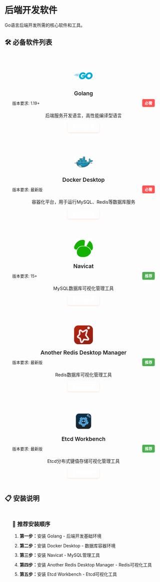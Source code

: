 # 后端开发软件

Go语言后端开发所需的核心软件和工具。

## 🛠️ 必备软件列表

<div class="software-grid">
  <div class="software-item">
    <div class="software-icon">
      <img src="/logos/golang.png" alt="Golang Logo" />
    </div>
    <h3>Golang</h3>
    <div class="software-info">
      <span class="version">版本要求: 1.19+</span>
      <span class="status required">必需</span>
    </div>
    <p>后端服务开发语言，高性能编译型语言</p>
    <a href="./backend/golang" class="install-link">📖 安装教程</a>
  </div>

  <div class="software-item">
    <div class="software-icon">
      <img src="/logos/docker.png" alt="Docker Logo" />
    </div>
    <h3>Docker Desktop</h3>
    <div class="software-info">
      <span class="version">版本要求: 最新版</span>
      <span class="status required">必需</span>
    </div>
    <p>容器化平台，用于运行MySQL、Redis等数据库服务</p>
    <a href="./backend/docker" class="install-link">📖 安装教程</a>
  </div>

  <div class="software-item">
    <div class="software-icon">
      <img src="/logos/navicat.png" alt="Navicat Logo" />
    </div>
    <h3>Navicat</h3>
    <div class="software-info">
      <span class="version">版本要求: 15+</span>
      <span class="status optional">推荐</span>
    </div>
    <p>MySQL数据库可视化管理工具</p>
    <a href="./backend/navicat" class="install-link">📖 安装教程</a>
  </div>

  <div class="software-item">
    <div class="software-icon">
      <img src="/logos/redis.png" alt="Redis Logo" />
    </div>
    <h3>Another Redis Desktop Manager</h3>
    <div class="software-info">
      <span class="version">版本要求: 最新版</span>
      <span class="status optional">推荐</span>
    </div>
    <p>Redis数据库可视化管理工具</p>
    <a href="./backend/redis-manager" class="install-link">📖 安装教程</a>
  </div>

  <div class="software-item">
    <div class="software-icon">
      <img src="/logos/etcd.png" alt="Etcd Logo" />
    </div>
    <h3>Etcd Workbench</h3>
    <div class="software-info">
      <span class="version">版本要求: 最新版</span>
      <span class="status optional">推荐</span>
    </div>
    <p>Etcd分布式键值存储可视化管理工具</p>
    <a href="./backend/etcd-workbench" class="install-link">📖 安装教程</a>
  </div>
</div>

## 📋 安装说明

<div class="beaver-card">
  <h4>🚀 推荐安装顺序</h4>
  <ol>
    <li><strong>第一步：</strong>安装 Golang - 后端开发基础环境</li>
    <li><strong>第二步：</strong>安装 Docker Desktop - 数据库容器环境</li>
    <li><strong>第三步：</strong>安装 Navicat - MySQL管理工具</li>
    <li><strong>第四步：</strong>安装 Another Redis Desktop Manager - Redis可视化工具</li>
    <li><strong>第五步：</strong>安装 Etcd Workbench - Etcd可视化工具</li>
  </ol>
</div>

<style>
.software-grid {
  display: grid;
  grid-template-columns: repeat(auto-fit, minmax(280px, 1fr));
  gap: 1.5rem;
  margin: 2rem 0;
}

.software-item {
  background: var(--vp-c-bg);
  border: 1px solid var(--vp-c-divider);
  border-radius: 12px;
  padding: 1.5rem;
  text-align: center;
  transition: all 0.3s ease;
}

.software-item:hover {
  border-color: var(--vp-c-brand-1);
  box-shadow: 0 4px 12px rgba(255, 125, 69, 0.1);
  transform: translateY(-2px);
}

.software-icon {
  width: 60px;
  height: 60px;
  margin: 0 auto 1rem auto;
  display: flex;
  align-items: center;
  justify-content: center;
}

.software-icon img {
  width: 100%;
  height: 100%;
  object-fit: contain;
  border-radius: 8px;
}

.software-item h3 {
  color: var(--vp-c-text-1);
  margin: 0 0 0.5rem 0;
  font-size: 1.1rem;
  font-weight: 600;
}

.software-item p {
  color: var(--vp-c-text-2);
  margin: 0 0 1rem 0;
  font-size: 0.9rem;
}

.software-info {
  display: flex;
  justify-content: space-between;
  align-items: center;
  margin-bottom: 1rem;
  gap: 0.5rem;
}

.version {
  color: var(--vp-c-text-2);
  font-size: 0.8rem;
}

.status {
  padding: 0.25rem 0.5rem;
  border-radius: 4px;
  font-size: 0.75rem;
  font-weight: 600;
}

.status.required {
  background: #FF5252;
  color: white;
}

.status.optional {
  background: #4CAF50;
  color: white;
}

.install-link {
  background: var(--vp-c-brand-1);
  color: #FFFFFF !important;
  padding: 0.5rem 1rem;
  border-radius: 6px;
  text-decoration: none;
  font-size: 0.9rem;
  font-weight: 600;
  transition: all 0.3s ease;
  box-shadow: 0 2px 4px rgba(255, 125, 69, 0.2);
}

.install-link:hover {
  background: var(--vp-c-brand-2);
  color: #FFFFFF !important;
  text-decoration: none;
  transform: translateY(-1px);
  box-shadow: 0 4px 8px rgba(255, 125, 69, 0.3);
}

.beaver-card {
  background: var(--vp-c-bg);
  border: 1px solid var(--vp-c-divider);
  border-radius: 12px;
  padding: 1.5rem;
  margin: 1.5rem 0;
}

.beaver-card h4 {
  color: var(--vp-c-text-1);
  margin: 0 0 1rem 0;
  font-size: 1.1rem;
  font-weight: 600;
}

.beaver-card ol {
  margin: 0;
  padding-left: 1.5rem;
}

.beaver-card li {
  margin: 0.5rem 0;
  line-height: 1.6;
}

.checklist {
  display: flex;
  flex-direction: column;
  gap: 0.5rem;
}

.checklist label {
  display: flex;
  align-items: center;
  gap: 0.5rem;
  cursor: pointer;
  padding: 0.5rem;
  border-radius: 6px;
  transition: background 0.3s ease;
}

.checklist label:hover {
  background: var(--vp-c-bg-soft);
}

.checklist input[type="checkbox"] {
  margin: 0;
}

@media (max-width: 768px) {
  .software-grid {
    grid-template-columns: 1fr;
  }
  
  .software-info {
    flex-direction: column;
    align-items: flex-start;
    gap: 0.25rem;
  }
}
</style> 